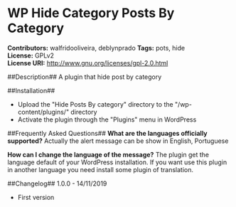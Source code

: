 # WP Hide Category Posts By Category
**Contributors:** walfridooliveira, deblynprado
**Tags:** pots, hide   
**License:** GPLv2  
**License URI:** http://www.gnu.org/licenses/gpl-2.0.html  

##Description##
A plugin that hide post by category

##Installation##
* Upload the "Hide Posts By category" directory to the "/wp-content/plugins/" directory
* Activate the plugin through the "Plugins" menu in WordPress

##Frequently Asked Questions##
**What are the languages officially supported?**
Actually the alert message can be show in English, Portuguese

**How can I change the language of the message?**
The plugin get the language default of your WordPress installation. If you want use this plugin in another language you need install some plugin of translation.

##Changelog##
1.0.0 - 14/11/2019
* First version  